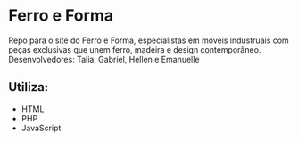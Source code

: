 # Ferro e Forma
Repo para o site do Ferro e Forma, especialistas em móveis industruais com peças exclusivas que unem ferro, madeira e design contemporâneo.
Desenvolvedores: Talia, Gabriel, Hellen e Emanuelle

## Utiliza:
- HTML
- PHP
- JavaScript
